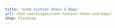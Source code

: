 ```yaml
---
title: "vonD Fashion Shoes & Bags"
url: /bad-saeckingen/vond-fashion-shoes-und-bags/
shop: Kleidung
---
```

